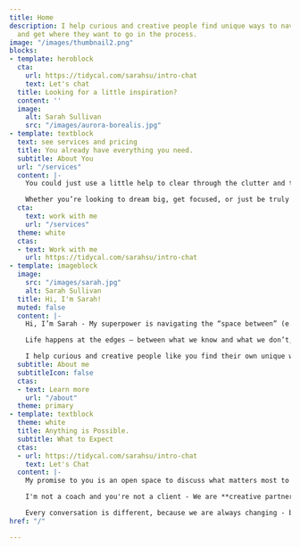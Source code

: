 ```yaml
---
title: Home
description: I help curious and creative people find unique ways to navigate life
  and get where they want to go in the process.
image: "/images/thumbnail2.png"
blocks:
- template: heroblock
  cta:
    url: https://tidycal.com/sarahsu/intro-chat
    text: Let's chat
  title: Looking for a little inspiration?
  content: ''
  image:
    alt: Sarah Sullivan
    src: "/images/aurora-borealis.jpg"
- template: textblock
  text: see services and pricing
  title: You already have everything you need.
  subtitle: About You
  url: "/services"
  content: |-
    You could just use a little help to clear through the clutter and the noise so you can focus your energy on what matters most.

    Whether you’re looking to dream big, get focused, or just be truly seen and heard for a change, **I'd love to be part of your journey**.
  cta:
    text: work with me
    url: "/services"
  theme: white
  ctas:
  - text: Work with me
    url: https://tidycal.com/sarahsu/intro-chat
- template: imageblock
  image:
    src: "/images/sarah.jpg"
    alt: Sarah Sullivan
  title: Hi, I'm Sarah!
  muted: false
  content: |-
    Hi, I’m Sarah - My superpower is navigating the “space between” (e.g. ideas, people, behaviors, stages) and co-creating magic in the process.

    Life happens at the edges – between what we know and what we don’t, between where we are and where we want to be.

    I help curious and creative people like you find their own unique ways to navigate these spaces and get where they want to go in the process.
  subtitle: About me
  subtitleIcon: false
  ctas:
  - text: Learn more
    url: "/about"
  theme: primary
- template: textblock
  theme: white
  title: Anything is Possible.
  subtitle: What to Expect
  ctas:
  - url: https://tidycal.com/sarahsu/intro-chat
    text: Let's Chat
  content: |-
    My promise to you is an open space to discuss what matters most to you and discover potential paths forward.

    I'm not a coach and you're not a client - We are **creative partners exploring what's possible together** in the pursuit of lives well-lived.

    Every conversation is different, because we are always changing - but you can generally **expect kindness, attention, and genuine interest in you** and your aspirations. Where we go from there is always an adventure!
href: "/"

---
```

